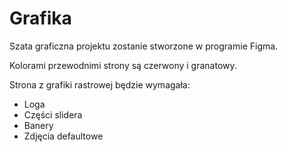 # Grafika

Szata graficzna projektu zostanie stworzone w programie Figma.

Kolorami przewodnimi strony są <span style="#C70039">czerwony</span> i <span style="#141E46">granatowy</span>.

Strona z grafiki rastrowej będzie wymagała:

* Loga
* Części slidera
* Banery
* Zdjęcia defaultowe